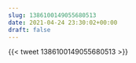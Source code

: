 ```yaml
---
slug: 1386100149055680513
date: 2021-04-24 23:30:02+00:00
draft: false
---
```


{{< tweet 1386100149055680513 >}}
